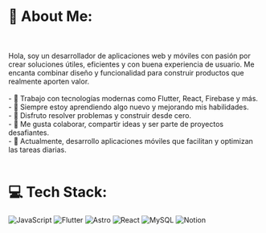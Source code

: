 # 💫 About Me:
<br><br>Hola, soy un desarrollador de aplicaciones web y móviles con pasión por crear soluciones útiles, eficientes y con buena experiencia de usuario. Me encanta combinar diseño y funcionalidad para construir productos que realmente aporten valor.<br><br>- 🔧 Trabajo con tecnologías modernas como Flutter, React, Firebase y más.<br>- 🚀 Siempre estoy aprendiendo algo nuevo y mejorando mis habilidades.<br>- 🧩 Disfruto resolver problemas y construir desde cero.<br>- 💬 Me gusta colaborar, compartir ideas y ser parte de proyectos desafiantes.<br>- 📱 Actualmente, desarrollo aplicaciones móviles que facilitan y optimizan las tareas diarias.<br><br>


# 💻 Tech Stack:
![JavaScript](https://img.shields.io/badge/javascript-%23323330.svg?style=for-the-badge&logo=javascript&logoColor=%23F7DF1E) ![Flutter](https://img.shields.io/badge/Flutter-%2302569B.svg?style=for-the-badge&logo=Flutter&logoColor=white) ![Astro](https://img.shields.io/badge/astro-%232C2052.svg?style=for-the-badge&logo=astro&logoColor=white) ![React](https://img.shields.io/badge/react-%2320232a.svg?style=for-the-badge&logo=react&logoColor=%2361DAFB) ![MySQL](https://img.shields.io/badge/mysql-4479A1.svg?style=for-the-badge&logo=mysql&logoColor=white) ![Notion](https://img.shields.io/badge/Notion-%23000000.svg?style=for-the-badge&logo=notion&logoColor=white)


